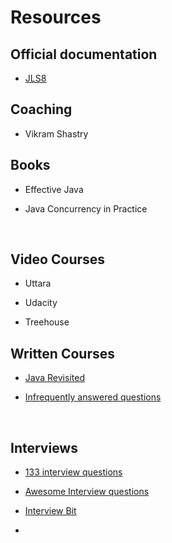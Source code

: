 # Resources



## Official documentation



* [JLS8](http://docs.oracle.com/javase/specs/jls/se8/html/index.html)



## Coaching



* Vikram Shastry



## Books



* Effective Java

* Java Concurrency in Practice

  ​

## Video Courses



* Uttara


* Udacity
* Treehouse



## Written Courses



* [Java Revisited](http://javarevisited.blogspot.in/)

* [Infrequently answered questions](http://norvig.com/java-iaq.html)

  ​

## Interviews

* [133 interview questions ](http://javarevisited.blogspot.in/2015/10/133-java-interview-questions-answers-from-last-5-years.html)

* [Awesome Interview questions](https://github.com/MaximAbramchuck/awesome-interview-questions#java)

* [Interview Bit](https://www.interviewbit.com/)

* ​

  ​